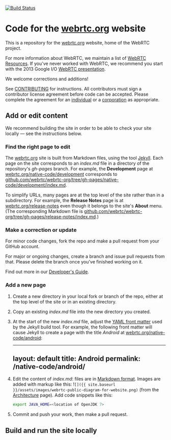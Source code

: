 [![Build Status](https://travis-ci.org/webrtc/webrtc-org.svg?branch=gh-pages)](https://travis-ci.org/webrtc/samples/)

# Code for the [webrtc.org](https://webrtc.org) website #

This is a repository for the [webrtc.org](http://webrtc.org) website, home of the WebRTC project.

For more information about WebRTC, we maintain a list of [WebRTC Resources](https://docs.google.com/document/d/1idl_NYQhllFEFqkGQOLv8KBK8M3EVzyvxnKkHl4SuM8/edit). If you've never worked with WebRTC, we recommend you start with the 2013 Google I/O [WebRTC presentation](http://www.youtube.com/watch?v=p2HzZkd2A40).

We welcome corrections and additions!

See [CONTRIBUTING](https://github.com/webrtc/webrtc-org/blob/gh-pages/CONTRIBUTING.md) for instructions. All contributors must sign a contributor license agreement before code can be accepted. Please complete the agreement for an [individual](https://developers.google.com/open-source/cla/individual) or a [corporation](https://developers.google.com/open-source/cla/corporate) as appropriate.

## Add or edit content

We recommend building the site in order to be able to check your site locally — see the instructions below.

### Find the right page to edit

The [webrtc.org](https://webrtc.org) site is built from Markdown files, using the tool [Jekyll](https://jekyllrb.com/). Each page on the site corresponds to an _index.md_ file in a directory of the repository's _gh-pages_ branch. For example, the **Development** page at [webrtc.org/native-code/development](https://webrtc.org/native-code/development/) corresponds to [github.com/webrtc/webrtc-org/tree/gh-pages/native-code/development/index.md](https://github.com/webrtc/webrtc-org/tree/gh-pages/native-code/development).

To simplify URLs, many pages are at the top level of the site rather than in a subdirectory. For example, the **Release Notes** page is at [webrtc.org/release-notes](https://webrtc.org/release-notes/) even though it belongs to the site's **About** menu. (The corresponding Markdown file is [github.com/webrtc/webrtc-org/tree/gh-pages/release-notes/index.md](https://github.com/webrtc/webrtc-org/tree/gh-pages/release-notes).)

### Make a correction or update

For minor code changes, fork the repo and make a pull request from your GitHub account.

For major or ongoing changes, create a branch and issue pull requests from that. Please delete the branch once you’ve finished working on it.

Find out more in our [Developer's Guide](https://docs.google.com/document/d/1tn1t6LW2ffzGuYTK3366w1fhTkkzsSvHsBnOHoDfRzY/edit#heading=h.fqhc83uuzrcb).

### Add a new page

1. Create a new directory in your local fork or branch of the repo, either at the top level of the site or in an existing directory.

2. Copy an existing _index.md_ file into the new directory you created.

3. At the start of the new _index.md_ file, adjust the [YAML front matter](https://jekyllrb.com/docs/frontmatter/) used by the Jekyll build tool. For example, the following front matter will cause Jekyll to create a page with the title _Android_ at [webrtc.org/native-code/android](https://webrtc.org/native-code/android/):

    ---
    layout: default
    title: Android
    permalink: /native-code/android/
    ---

4. Edit the content of _index.md_: files are in [Markdown format](http://daringfireball.net/projects/markdown/). Images are added with markup like this: !`[]({{ site.baseurl }}/assets/images/webrtc-public-diagram-for-website.png)` (from the [Architecture](https://raw.githubusercontent.com/webrtc/webrtc-org/gh-pages/architecture/index.md) page). Add code snippets like this:

    ~~~~~ bash
    export JAVA_HOME=<location of OpenJDK 7>
    ~~~~~

6. Commit and push your work, then make a pull request.

## Build and run the site locally
